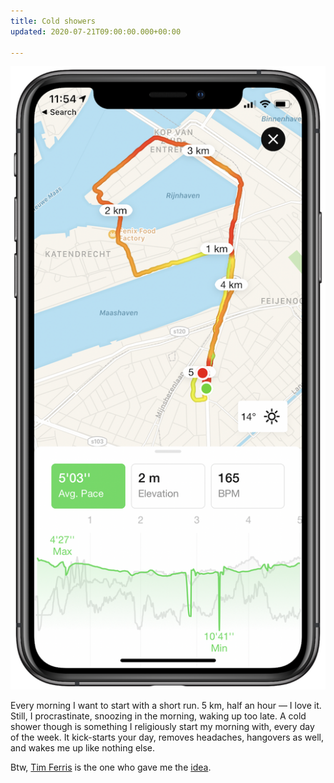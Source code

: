 ```yaml
---
title: Cold showers
updated: 2020-07-21T09:00:00.000+00:00

---
```

![run](/uploads/run.PNG)

Every morning I want to start with a short run. 5 km, half an hour — I love it. Still, I procrastinate, snoozing in the morning, waking up too late. A cold shower though is something I religiously start my morning with, every day of the week. It kick-starts your day, removes headaches, hangovers as well, and wakes me up like nothing else.

Btw, [Tim Ferris](https://tim.blog/) is the one who gave me the [idea](https://medium.com/@anaclaraotoni/i-did-the-cold-shower-challenge-for-a-month-heres-what-i-learned-cb176dfaf4cb).
